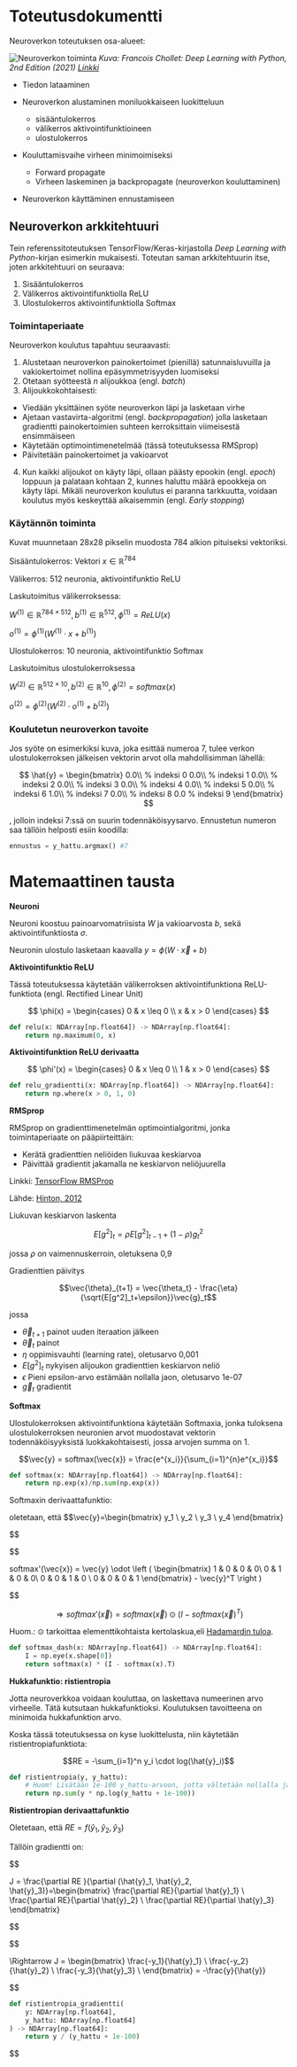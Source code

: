 # Toteutusdokumentti

Neuroverkon toteutuksen osa-alueet:

![Neuroverkon toiminta](neuroverkon_toiminta.png)
_Kuva: Francois Chollet: Deep Learning with Python, 2nd Edition (2021) [Linkki](https://livebook.manning.com/book/deep-learning-with-python-second-edition)_

- Tiedon lataaminen
- Neuroverkon alustaminen moniluokkaiseen luokitteluun

  - sisääntulokerros
  - välikerros aktivointifunktioineen
  - ulostulokerros

- Kouluttamisvaihe virheen minimoimiseksi

  - Forward propagate
  - Virheen laskeminen ja backpropagate (neuroverkon kouluttaminen)

- Neuroverkon käyttäminen ennustamiseen

## Neuroverkon arkkitehtuuri

Tein referenssitoteutuksen TensorFlow/Keras-kirjastolla _Deep Learning with Python_-kirjan esimerkin mukaisesti. Toteutan saman arkkitehtuurin itse, joten arkkitehtuuri on seuraava:

1. Sisääntulokerros
2. Välikerros aktivointifunktiolla ReLU
3. Ulostulokerros aktivointifunktiolla Softmax

### Toimintaperiaate

Neuroverkon koulutus tapahtuu seuraavasti:

1. Alustetaan neuroverkon painokertoimet (pienillä) satunnaisluvuilla ja vakiokertoimet nollina epäsymmetrisyyden luomiseksi
2. Otetaan syötteestä $n$ alijoukkoa (engl. _batch_)
3. Alijoukkokohtaisesti:

- Viedään yksittäinen syöte neuroverkon läpi ja lasketaan virhe
- Ajetaan vastavirta-algoritmi (engl. _backpropagation_) jolla lasketaan gradientti painokertoimien suhteen kerroksittain viimeisestä ensimmäiseen
- Käytetään optimointimenetelmää (tässä toteutuksessa RMSprop)
- Päivitetään painokertoimet ja vakioarvot

4. Kun kaikki alijoukot on käyty läpi, ollaan päästy epookin (engl. _epoch_) loppuun ja palataan kohtaan 2, kunnes haluttu määrä epookkeja on käyty läpi. Mikäli neuroverkon koulutus ei paranna tarkkuutta, voidaan koulutus myös keskeyttää aikaisemmin (engl. _Early stopping_)

### Käytännön toiminta

Kuvat muunnetaan 28x28 pikselin muodosta 784 alkion pituiseksi vektoriksi.

Sisääntulokerros: Vektori $x \in \mathbb{R}^{784}$

Välikerros: 512 neuronia, aktivointifunktio ReLU

Laskutoimitus välikerroksessa:

$W^{(1)} \in \mathbb{R}^{784\times512}, b^{(1)} \in \mathbb{R}^{512}, \phi^{(1)} = ReLU(x)$

$o^{(1)}= \phi^{(1)}(W^{(1)}\cdot x + b^{(1)})$

Ulostulokerros: 10 neuronia, aktivointifunktio Softmax

Laskutoimitus ulostulokerroksessa

$W^{(2)} \in \mathbb{R}^{512\times 10}, b^{(2)} \in \mathbb{R}^{10}, \phi^{(2)} = softmax(x)$

$o^{(2)} = \phi^{(2)}(W^{(2)}\cdot o^{(1)} + b^{(2)})$

### Koulutetun neuroverkon tavoite

Jos syöte on esimerkiksi kuva, joka esittää numeroa 7,
tulee verkon ulostulokerroksen jälkeisen vektorin arvot olla mahdollisimman lähellä:

$$
\hat{y} = \begin{bmatrix}
0.0\\ % indeksi 0
0.0\\ % indeksi 1
0.0\\ % indeksi 2
0.0\\ % indeksi 3
0.0\\ % indeksi 4
0.0\\ % indeksi 5
0.0\\ % indeksi 6
1.0\\ % indeksi 7
0.0\\ % indeksi 8
0.0  % indeksi 9
\end{bmatrix}
$$

, jolloin indeksi 7:ssä on suurin todennäköisyysarvo. Ennustetun numeron saa tällöin helposti esiin koodilla:

```python
ennustus = y_hattu.argmax() #7
```

# Matemaattinen tausta

**Neuroni**

Neuroni koostuu painoarvomatriisista $W$ ja vakioarvosta $b$, sekä aktivointifunktiosta $\sigma$.

Neuronin ulostulo lasketaan kaavalla $y=\phi(W \cdot \vec{x}+b)$

**Aktivointifunktio ReLU**

Tässä toteutuksessa käytetään välikerroksen aktivointifunktiona ReLU-funktiota (engl. Rectified Linear Unit)

$$
\phi(x) = \begin{cases}
0 & x \leq 0 \\
x & x > 0
\end{cases}
$$

```python
def relu(x: NDArray[np.float64]) -> NDArray[np.float64]:
    return np.maximum(0, x)
```

**Aktivointifunktion ReLU derivaatta**

$$
\phi'(x) = \begin{cases}
0 & x \leq 0 \\
1 & x > 0
\end{cases}
$$

```python
def relu_gradientti(x: NDArray[np.float64]) -> NDArray[np.float64]:
    return np.where(x > 0, 1, 0)
```

**RMSprop**

RMSprop on gradienttimenetelmän optimointialgoritmi, jonka toimintaperiaate on pääpiirteittäin:

- Kerätä gradienttien neliöiden liukuvaa keskiarvoa
- Päivittää gradientit jakamalla ne keskiarvon neliöjuurella

Linkki: [TensorFlow RMSProp](https://keras.io/api/optimizers/rmsprop/)

Lähde: [Hinton, 2012](https://www.cs.toronto.edu/~tijmen/csc321/slides/lecture_slides_lec6.pdf)

Liukuvan keskiarvon laskenta

$$
E[g^2]_t = \rho E[g^2]_{t-1} + (1-\rho)g_t^2
$$

jossa $\rho$ on vaimennuskerroin, oletuksena 0,9

Gradienttien päivitys

$$\vec{\theta}_{t+1} = \vec{\theta_t} - \frac{\eta}{\sqrt{E[g^2]_t+\epsilon}}\vec{g}_t$$

jossa

- $\vec{\theta}_{t+1}$ painot uuden iteraation jälkeen
- $\vec{\theta}_{t}$ painot
- $\eta$ oppimisvauhti (learning rate), oletusarvo 0,001
- $E[g^2]_t$ nykyisen alijoukon gradienttien keskiarvon neliö
- $\epsilon$ Pieni epsilon-arvo estämään nollalla jaon, oletusarvo 1e-07
- $\vec{g}_t$ gradientit

**Softmax**

Ulostulokerroksen aktivointifunktiona käytetään Softmaxia, jonka tuloksena ulostulokerroksen neuronien arvot muodostavat vektorin todennäköisyyksistä luokkakohtaisesti, jossa arvojen summa on 1.

$$\vec{y} = softmax(\vec{x}) = \frac{e^{x_i}}{\sum_{i=1}^{n}e^{x_i}}$$

```python
def softmax(x: NDArray[np.float64]) -> NDArray[np.float64]:
    return np.exp(x)/np.sum(np.exp(x))
```

Softmaxin derivaattafunktio:

oletetaan, että $$\vec{y}=\begin{bmatrix}
y_1 \\
y_2 \\
y_3 \\
y_4
\end{bmatrix}

$$


$$

softmax'(\vec{x}) = \vec{y} \odot \left ( \begin{bmatrix}
1 & 0 & 0 & 0\\
0 & 1 & 0 & 0\\
0 & 0 & 1 & 0 \\
0 & 0 & 0 & 1
\end{bmatrix} - \vec{y}^T \right )

$$

$$\Rightarrow softmax'(\vec{x}) = softmax(\vec{x})\odot(I-softmax(\vec{x})^T)$$

Huom.: $\odot$ tarkoittaa elementtikohtaista kertolaskua,eli [Hadamardin tuloa](<https://en.wikipedia.org/wiki/Hadamard_product_(matrices)>).

```python
def softmax_dash(x: NDArray[np.float64]) -> NDArray[np.float64]:
    I = np.eye(x.shape[0])
    return softmax(x) * (I - softmax(x).T)
```

**Hukkafunktio: ristientropia**

Jotta neuroverkkoa voidaan kouluttaa, on laskettava numeerinen arvo virheelle. Tätä kutsutaan hukkafunktioksi. Koulutuksen tavoitteena on minimoida hukkafunktion arvo.

Koska tässä toteutuksessa on kyse luokittelusta, niin käytetään ristientropiafunktiota:

$$RE = -\sum_{i=1}^n y_i \cdot log(\hat{y}_i)$$

```python
def ristientropia(y, y_hattu):
    # Huom! Lisätään 1e-100 y_hattu-arvoon, jotta vältetään nollalla jako np.log-funktiossa
    return np.sum(y * np.log(y_hattu + 1e-100))
```

**Ristientropian derivaattafunktio**

Oletetaan, että $RE = f(\hat{y}_1, \hat{y}_2, \hat{y}_3)$

Tällöin gradientti on:


$$

J = \frac{\partial RE }{\partial (\hat{y}\_1, \hat{y}\_2, \hat{y}\_3)}=\begin{bmatrix}
\frac{\partial RE}{\partial \hat{y}\_1} \\
\frac{\partial RE}{\partial \hat{y}\_2} \\
\frac{\partial RE}{\partial \hat{y}\_3}
\end{bmatrix}

$$


$$

\Rightarrow J = \begin{bmatrix}
\frac{-y_1}{\hat{y}\_1} \\
\frac{-y_2}{\hat{y}\_2} \\
\frac{-y_3}{\hat{y}\_3} \\
\end{bmatrix} = -\frac{y}{\hat{y}}

$$

```python
def ristientropia_gradientti(
    y: NDArray[np.float64],
    y_hattu: NDArray[np.float64]
) -> NDArray[np.float64]:
    return y / (y_hattu + 1e-100)
```
$$
